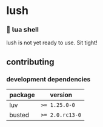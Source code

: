 # lush
### 🌚 𝗹𝘂a 𝘀𝗵ell

lush is not yet ready to use. Sit tight!

## contributing

### development dependencies
| package    | version         |
|------------|-----------------|
| luv        | `>= 1.25.0-0`   |
| busted     | `>= 2.0.rc13-0` |
